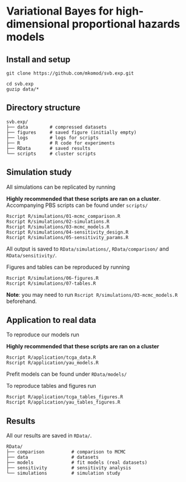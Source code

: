 # Variational Bayes for high-dimensional proportional hazards models

## Install and setup

```
git clone https://github.com/mkomod/svb.exp.git
```

```
cd svb.exp
guzip data/*
```

## Directory structure

```
svb.exp/
├── data		# compressed datasets
├── figures		# saved figure (initially empty)
├── logs		# logs for scripts
├── R			# R code for experiments
├── RData		# saved results
└── scripts		# cluster scripts
```

## Simulation study

All simulations can be replicated by running

**Highly recommended that these scripts are ran on a cluster**. Accompanying PBS scripts can be found under `scripts/`

```
Rscript R/simulations/01-mcmc_comparison.R
Rscript R/simulations/02-simulations.R
Rscript R/simulations/03-mcmc_models.R
Rscript R/simulations/04-sensitivity_design.R
Rscript R/simulations/05-sensitivity_params.R
```

All output is saved to `RData/simulations/`, `RData/comparison/` and `RData/sensitivity/`.

Figures and tables can be reproduced by running

```
Rscript R/simulations/06-figures.R
Rscript R/simulations/07-tables.R
```

**Note**: you may need to run `Rscript R/simulations/03-mcmc_models.R` beforehand.

## Application to real data

To reproduce our models run

**Highly recommended that these scripts are ran on a cluster**

```
Rscript R/application/tcga_data.R
Rscript R/application/yau_models.R
```

Prefit models can be found under `RData/models/`

To reproduce tables and figures run

```
Rscript R/application/tcga_tables_figures.R
Rscript R/application/yau_tables_figures.R
```

## Results

All our results are saved in `RData/`.

```
RData/
├── comparison          # comparison to MCMC
├── data                # datasets
├── models              # fit models (real datasets)
├── sensitivity         # sensitivity analysis
└── simulations         # simulation study
```

